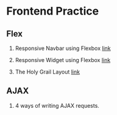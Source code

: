 # Frontend Practice

## Flex

1. Responsive Navbar using Flexbox [link](https://carpenter42.github.io/frontend-practice/responsive-navbar/index.html "Responsive Navbar")

2. Responsive Widget using Flexbox [link](https://carpenter42.github.io/frontend-practice/responsive-widget/index.html "Responsive Widget")

3. The Holy Grail Layout [link](https://carpenter42.github.io/frontend-practice/responsive-holy-grail-layout/index.html "The Holy Grail Layout")

## AJAX

1. 4 ways of writing AJAX requests.
